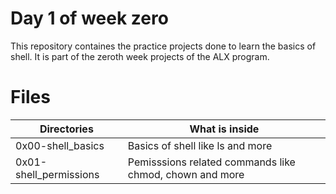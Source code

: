# **Day 1 of week zero**

This repository containes the practice projects done to learn the basics of shell. It is part of the zeroth week projects of the ALX program.

# Files

|Directories | What is inside|
|-------------------------|----------------------|
|0x00-shell_basics| Basics of shell like ls and more|
|0x01-shell_permissions|Pemisssions related commands like chmod, chown and more|

